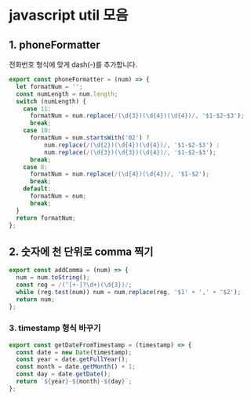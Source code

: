 # javascript util 모음

## 1. phoneFormatter
전화번호 형식에 맞게 dash(-)를 추가합니다.

```javascript
export const phoneFormatter = (num) => {
  let formatNum = '';
  const numLength = num.length;
  switch (numLength) {
    case 11:
      formatNum = num.replace(/(\d{3})(\d{4})(\d{4})/, '$1-$2-$3');
      break;
    case 10:
      formatNum = num.startsWith('02') ?
          num.replace(/(\d{2})(\d{4})(\d{4})/, '$1-$2-$3') :
          num.replace(/(\d{3})(\d{3})(\d{4})/, '$1-$2-$3');
      break;
    case 8:
      formatNum = num.replace(/(\d{4})(\d{4})/, '$1-$2');
      break;
    default:
      formatNum = num;
      break;
  }
  return formatNum;
};
```
## 2. 숫자에 천 단위로 comma 찍기

```javascript
export const addComma = (num) => {
  num = num.toString();
  const reg = /(^[+-]?\d+)(\d{3})/;
  while (reg.test(num)) num = num.replace(reg, '$1' + ',' + '$2');
  return num;
};
```

### 3. timestamp 형식 바꾸기

```javascript
export const getDateFromTimestamp = (timestamp) => {
  const date = new Date(timestamp);
  const year = date.getFullYear();
  const month = date.getMonth() + 1;
  const day = date.getDate();
  return `${year}-${month}-${day}`;
};

```